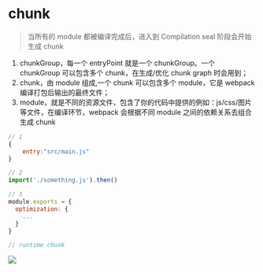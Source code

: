 # chunk

> 当所有的 module 都被编译完成后，进入到 Compilation seal 阶段会开始生成 chunk

1. chunkGroup，每一个 entryPoint 就是一个 chunkGroup。一个 chunkGroup 可以包含多个 chunk，在生成/优化 chunk graph 时会用到；
2. chunk，由 module 组成,一个 chunk 可以包含多个 module，它是 webpack 编译打包后输出的最终文件；
3. module，就是不同的资源文件，包含了你的代码中提供的例如：js/css/图片 等文件，在编译环节，webpack 会根据不同 module 之间的依赖关系去组合生成 chunk

```js
// 1
{
    entry:"src/main.js"
}

// 2
import('./something.js').then()

// 3
module.exports = {
  optimization: {
    ...
  }
}

// runtime chunk
```

<img src="media/webpack/chunk.png"/>

